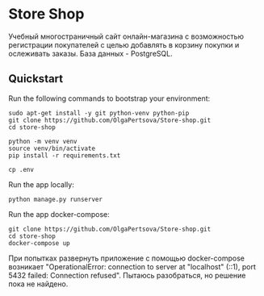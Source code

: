 # Store Shop

Учебный многостраничный сайт онлайн-магазина с возможностью регистрации покупателей с целью добавлять в корзину покупки и ослеживать заказы. База данных - PostgreSQL. 

## Quickstart

Run the following commands to bootstrap your environment:

    sudo apt-get install -y git python-venv python-pip
    git clone https://github.com/OlgaPertsova/Store-shop.git
    cd store-shop

    python -m venv venv
    source venv/bin/activate
    pip install -r requirements.txt

    cp .env

Run the app locally:
    
    python manage.py runserver

Run the app docker-compose:

    git clone https://github.com/OlgaPertsova/Store-shop.git
    cd store-shop
    docker-compose up   

При попытках развернуть приложение с помощью docker-compose возникает "OperationalError: connection to server at "localhost" (::1), port 5432 failed: Connection refused". Пытаюсь разобраться, но решение пока не найдено.
    
